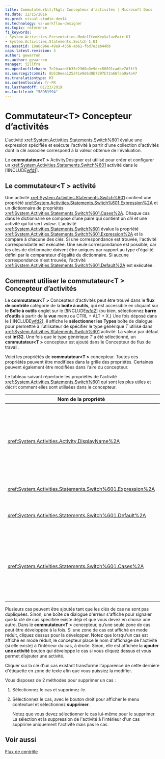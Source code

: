 ```yaml
---
title: Commutateur&lt;T&gt; Concepteur d’activités | Microsoft Docs
ms.date: 11/15/2016
ms.prod: visual-studio-dev14
ms.technology: vs-workflow-designer
ms.topic: reference
f1_keywords:
- System.Activities.Presentation.ModelItemKeyValuePair.UI
- System.Activities.Statements.Switch`1.UI
ms.assetid: 18a6c96e-49a9-4356-ab61-fbd7e3ab44bb
caps.latest.revision: 3
author: gewarren
ms.author: gewarren
manager: jillfra
ms.openlocfilehash: 7e2baacdfb35e2360a0e9dcc56891cadbe7d3ff3
ms.sourcegitcommit: 8b538eea125241e9d6d8b7297b72a66faa9a4a47
ms.translationtype: MT
ms.contentlocale: fr-FR
ms.lasthandoff: 01/23/2019
ms.locfileid: "58951994"
---
```

# <a name="switchlttgt-activity-designer"></a>Commutateur&lt;T&gt; Concepteur d’activités
L'activité <xref:System.Activities.Statements.Switch%601> évalue une expression spécifiée et exécute l'activité à partir d'une collection d'activités dont la clé associée correspond à la valeur obtenue de l'évaluation.  
  
 Le **commutateur\<T >** ActivityDesigner est utilisé pour créer et configurer un <xref:System.Activities.Statements.Switch%601> activité dans le [!INCLUDE[wfd1](../includes/wfd1-md.md)].  
  
## <a name="the-switchtactivity"></a>Le commutateur\<T > activité  
 Une activité <xref:System.Activities.Statements.Switch%601> contient une propriété <xref:System.Activities.Statements.Switch%601.Expression%2A> et un dictionnaire de propriétés <xref:System.Activities.Statements.Switch%601.Cases%2A>. Chaque cas dans le dictionnaire se compose d’une paire qui contient un *clé* et une activité qui lui sert *valeur*. L'activité <xref:System.Activities.Statements.Switch%601> évalue la propriété <xref:System.Activities.Statements.Switch%601.Expression%2A> et la compare à chacune des clés. Si une correspondance est trouvée, l'activité correspondante est exécutée. Une seule correspondance est possible, car les clés de dictionnaire doivent être uniques par rapport au type d'égalité défini par le comparateur d'égalité du dictionnaire. Si aucune correspondance n'est trouvée, l'activité <xref:System.Activities.Statements.Switch%601.Default%2A> est exécutée.  
  
## <a name="how-to-use-the-switcht-activity-designer"></a>Comment utiliser le commutateur\<T > Concepteur d’activités  
 Le **commutateur\<T >** Concepteur d’activités peut être trouvé dans le **flux de contrôle** catégorie de la **boîte à outils**, qui est accessible en cliquant sur le **Boîte à outils** onglet sur le [!INCLUDE[wfd2](../includes/wfd2-md.md)] (ou bien, sélectionnez **barre d’outils** à partir de la **vue** menu ou CTRL + ALT + X.) Une fois déposé dans le [!INCLUDE[wfd2](../includes/wfd2-md.md)], il affiche le **sélectionner les Types** boîte de dialogue pour permettre à l’utilisateur de spécifier le type générique *T* utilisé dans <xref:System.Activities.Statements.Switch%601> activité. La valeur par défaut est **Int32**. Une fois que le type générique *T* a été sélectionné, un **commutateur\<T >** concepteur est ajouté dans le Concepteur de flux de travail.  
  
 Voici les propriétés de **commutateur\<T >** concepteur. Toutes ces propriétés peuvent être modifiées dans la grille des propriétés. Certaines peuvent également être modifiées dans l'aire du concepteur.  
  
 Le tableau suivant répertorie les propriétés de l'activité <xref:System.Activities.Statements.Switch%601> qui sont les plus utiles et décrit comment elles sont utilisées dans le concepteur.  
  
|Nom de la propriété|Obligatoire|Utilisation|  
|-------------------|--------------|-----------|  
|<xref:System.Activities.Activity.DisplayName%2A>|False|Spécifie le nom convivial du concepteur d'activités <xref:System.Activities.Statements.Switch%601>. La valeur par défaut est Switch\<Int32 >. La valeur peut être modifiée dans le **propriétés** fenêtre ou directement sur l’en-tête du concepteur.<br /><br /> Bien que la propriété <xref:System.Activities.Activity.DisplayName%2A> ne soit pas strictement obligatoire, il est recommandé d'en utiliser une.|  
|<xref:System.Activities.Statements.Switch%601.Expression%2A>|True|Spécifie l'expression à comparer aux clés dans la collection de cas pour déterminer le cas à exécuter.|  
|<xref:System.Activities.Statements.Switch%601.Default%2A>||Spécifie l'activité exécutée si aucune correspondance n'est trouvée. Cliquez sur le **ajouter une activité** bouton sur le concepteur pour ouvrir le **par défaut** zone où l’activité peut être supprimée.|  
|<xref:System.Activities.Statements.Switch%601.Cases%2A>||Spécifie les cas à évaluer. Pour ajouter un cas, cliquez sur le **Ajouter nouveau cas** bouton en bas de **commutateur\<T >** concepteur. Le bouton se transforme en zone de texte (zone de liste déroulante si le type générique sélectionné lors de l’ajout du commutateur\<T > est String ou Enum). Après l’ajout d’une clé dans le **cas valeur** zone, la zone de cas se développe et une activité peut être déposée où le texte d’indication « Déposer l’activité ici » pour définir la logique d’exécution pour le cas.|  
  
 Plusieurs cas peuvent être ajoutés tant que les clés de cas ne sont pas dupliquées. Sinon, une boîte de dialogue d'erreur s'affiche pour signaler que la clé de cas spécifiée existe déjà et que vous devez en choisir une autre. Dans le **commutateur\<T >** concepteur, qu’une seule zone de cas peut être développée à la fois. Si une zone de cas est affiché en mode réduit, cliquez dessus pour la développer. Notez que lorsqu'un cas est affiché en mode réduit, le concepteur place le nom d'affichage de l'activité (si elle existe) à l'intérieur du cas, à droite. Sinon, elle est affichée la **ajouter une activité** bouton qui développe le cas si vous cliquez dessus et vous permet d’ajouter une activité.  
  
 Cliquer sur la clé d'un cas existant transforme l'apparence de cette dernière d'étiquette en zone de texte afin que vous puissiez la modifier.  
  
 Vous disposez de 2 méthodes pour supprimer un cas :  
  
1. Sélectionnez le cas et supprimez-le.  
  
2. Sélectionnez le cas, avec le bouton droit pour afficher le menu contextuel et sélectionnez **supprimer**.  
  
   Notez que vous devez sélectionner le cas lui-même pour le supprimer. La sélection et la suppression de l'activité à l'intérieur d'un cas supprime uniquement l'activité mais pas le cas.  
  
## <a name="see-also"></a>Voir aussi  
 [Flux de contrôle](../workflow-designer/control-flow-activity-designers.md)